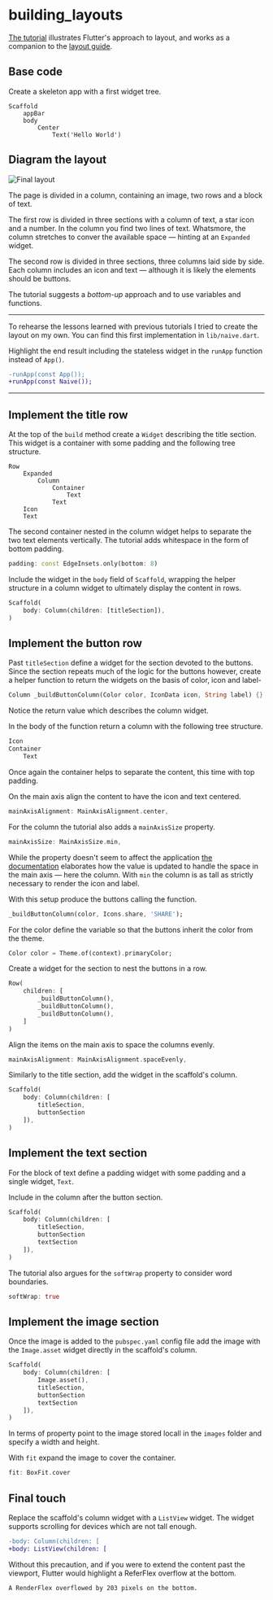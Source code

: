 # building_layouts

[The tutorial](https://docs.flutter.dev/development/ui/layout/tutorial) illustrates Flutter's approach to layout, and works as a companion to the [layout guide](https://docs.flutter.dev/development/ui/layout).

## Base code

Create a skeleton app with a first widget tree.

```text
Scaffold
    appBar
    body
        Center
            Text('Hello World')
```

## Diagram the layout

![Final layout](https://docs.flutter.dev/assets/images/docs/ui/layout/lakes.jpg)

The page is divided in a column, containing an image, two rows and a block of text.

The first row is divided in three sections with a column of text, a star icon and a number. In the column you find two lines of text. Whatsmore, the column stretches to conver the available space — hinting at an `Expanded` widget.

The second row is divided in three sections, three columns laid side by side. Each column includes an icon and text — although it is likely the elements should be buttons.

The tutorial suggests a _bottom-up_ approach and to use variables and functions.

---

To rehearse the lessons learned with previous tutorials I tried to create the layout on my own. You can find this first implementation in `lib/naive.dart`.

Highlight the end result including the stateless widget in the `runApp` function instead of `App()`.

```diff
-runApp(const App());
+runApp(const Naive());
```

---

## Implement the title row

At the top of the `build` method create a `Widget` describing the title section. This widget is a container with some padding and the following tree structure.

```text
Row
    Expanded
        Column
            Container
                Text
            Text
    Icon
    Text
```

The second container nested in the column widget helps to separate the two text elements vertically. The tutorial adds whitespace in the form of bottom padding.

```dart
padding: const EdgeInsets.only(bottom: 8)
```

Include the widget in the `body` field of `Scaffold`, wrapping the helper structure in a column widget to ultimately display the content in rows.

```dart
Scaffold(
    body: Column(children: [titleSection]),
)
```

## Implement the button row

Past `titleSection` define a widget for the section devoted to the buttons. Since the section repeats much of the logic for the buttons however, create a helper function to return the widgets on the basis of color, icon and label-

```dart
Column _buildButtonColumn(Color color, IconData icon, String label) {}
```

Notice the return value which describes the column widget.

In the body of the function return a column with the following tree structure.

```dart
Icon
Container
    Text
```

Once again the container helps to separate the content, this time with top padding.

On the main axis align the content to have the icon and text centered.

```dart
mainAxisAlignment: MainAxisAlignment.center,
```

For the column the tutorial also adds a `mainAxisSize` property.

```dart
mainAxisSize: MainAxisSize.min,
```

While the property doesn't seem to affect the application [the documentation](https://api.flutter.dev/flutter/widgets/Flex/mainAxisSize.html) elaborates how the value is updated to handle the space in the main axis — here the column. With `min` the column is as tall as strictly necessary to render the icon and label.

With this setup produce the buttons calling the function.

```dart
_buildButtonColumn(color, Icons.share, 'SHARE');
```

For the color define the variable so that the buttons inherit the color from the theme.

```dart
Color color = Theme.of(context).primaryColor;
```

Create a widget for the section to nest the buttons in a row.

```dart
Row(
    children: [
        _buildButtonColumn(),
        _buildButtonColumn(),
        _buildButtonColumn(),
    ]
)
```

Align the items on the main axis to space the columns evenly.

```dart
mainAxisAlignment: MainAxisAlignment.spaceEvenly,
```

Similarly to the title section, add the widget in the scaffold's column.

```dart
Scaffold(
    body: Column(children: [
        titleSection,
        buttonSection
    ]),
)
```

## Implement the text section

For the block of text define a padding widget with some padding and a single widget, `Text`.

Include in the column after the button section.

```dart
Scaffold(
    body: Column(children: [
        titleSection,
        buttonSection
        textSection
    ]),
)
```

The tutorial also argues for the `softWrap` property to consider word boundaries.

```dart
softWrap: true
```

## Implement the image section

Once the image is added to the `pubspec.yaml` config file add the image with the `Image.asset` widget directly in the scaffold's column.

```dart
Scaffold(
    body: Column(children: [
        Image.asset(),
        titleSection,
        buttonSection
        textSection
    ]),
)
```

In terms of property point to the image stored locall in the `images` folder and specify a width and height.

With `fit` expand the image to cover the container.

```dart
fit: BoxFit.cover
```

## Final touch

Replace the scaffold's column widget with a `ListView` widget. The widget supports scrolling for devices which are not tall enough.

```diff
-body: Column(children: [
+body: ListView(children: [
```

Without this precaution, and if you were to extend the content past the viewport, Flutter would highlight a ReferFlex overflow at the bottom.

```text
A RenderFlex overflowed by 203 pixels on the bottom.
```
